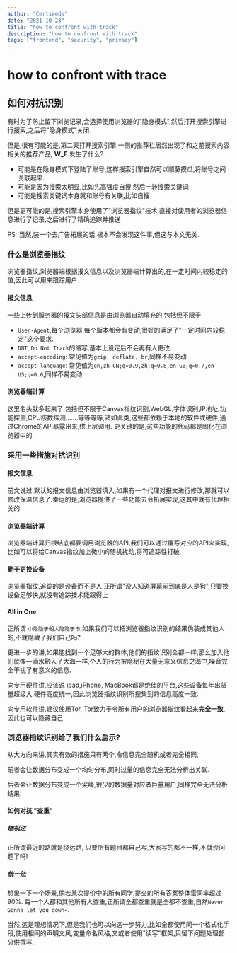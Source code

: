 ```yaml
---
author: "Certseeds"
date: "2021-10-23"
title: "how to confront with track"
description: "how to confront with track"
tags: ["frontend", "security", "privacy"]
---
```


# how to confront with trace

## 如何对抗识别

有时为了防止留下浏览记录,会选择使用浏览器的"隐身模式",然后打开搜索引擎进行搜索,之后将"隐身模式"关闭.

但是,很有可能的是,第二天打开搜索引擎,一侧的推荐栏居然出现了和之前搜索内容相关的推荐产品, **W_F** 发生了什么?

+ 可能是在隐身模式下登陆了账号,这样搜索引擎自然可以顺藤摸瓜,将账号之间关联起来.
+ 可能是因为搜索太明显,比如先高强度自搜,然后一转搜索关键词
+ 可能是搜索关键词本身就和账号有关联,比如自搜

但是更可能的是,搜索引擎本身使用了"浏览器指纹"技术,直接对使用者的浏览器信息进行了记录,之后进行了精确追踪并推送

PS: 当然,装一个去广告拓展的话,根本不会发现这件事,但这与本文无关.

### 什么是浏览器指纹

浏览器指纹,浏览器端根据报文信息以及浏览器端计算出的,在一定时间内较稳定的值,因此可以用来跟踪用户.

#### 报文信息

一些上传到服务器的报文头部信息是由浏览器自动填充的,包括但不限于

+ `User-Agent`,每个浏览器,每个版本都会有变动,很好的满足了"一定时间内较稳定"这个要求.
+ `DNT`, `Do Not Track`的缩写,基本上设定后不会再有人更改.
+ `accept-encoding`: 常见值为`gzip, deflate, br`,同样不易变动
+ `accept-language`: 常见值为`en,zh-CN;q=0.9,zh;q=0.8,en-GB;q=0.7,en-US;q=0.6`,同样不易变动

#### 浏览器端计算

这里名头就多起来了,包括但不限于Canvas指纹识别,WebGL,字体识别,IP地址,功能探测,CPU核数探测.......等等等等,诸如此类,这些都依赖于本地的软件或硬件,通过Chrome的API暴露出来,供上层调用. 更关键的是,这些功能的代码都是固化在浏览器中的.

### 采用一些措施对抗识别

#### 报文信息

前文说过,默认的报文信息由浏览器填入,如果有一个代理对报文进行修改,那就可以修改保温信息了.幸运的是,浏览器提供了一些功能去令拓展实现,这其中就有代理相关的.

#### 浏览器端计算

浏览器端计算归根结底都要调用浏览器的API,我们可以通过覆写对应的API来实现,比如可以将给Canvas指纹加上微小的随机扰动,将可追踪性打破.

#### 勤于更换设备

浏览器指纹,追踪的是设备而不是人,正所谓"没人知道屏幕前到底是人是狗",只要换设备足够快,就没有追踪技术能跟得上

#### All in One

正所谓 `小隐隐于朝大隐隐于市`,如果我们可以把浏览器指纹识别的结果伪装成其他人的,不就隐藏了我们自己吗?

更进一步的讲,如果能找到一个足够大的群体,他们的指纹识别全都一样,那么加入他们就像一滴水融入了大海一样,个人的行为被隐秘在大量无意义信息之海中,噪音完全干扰了有意义的信息.

向专用硬件讲,应该说 ipad,iPhone, MacBook都是绝佳的平台,这些设备每年出货量超级大,硬件高度统一,因此浏览器指纹识别所搜集到的信息高度一致.

向专用软件讲,建议使用Tor, Tor致力于令所有用户的浏览器指纹看起来**完全一致**,因此也可以隐藏自己

### 浏览器指纹识别给了我们什么启示?

从大方向来讲,其实有效的措施只有两个,令信息完全随机或者完全相同,

前者会让数据分布变成一个均匀分布,同时过量的信息完全无法分析出关联.

后者会让数据分布变成一个尖峰,很少的数据量对应者巨量用户,同样完全无法分析结果.

#### 如何对抗 "查重"

##### 随机法

正所谓最近的路就是绕远路, 只要所有题目都自己写,大家写的都不一样,不就没问题了吗!

##### 统一法

想象一下一个场景,倘若某次提价中的所有同学,提交的所有答案整体雷同率超过90%. 每一个人都和其他所有人查重,正所谓全都查重就是全都不查重,自然`Never Gonna let you down~`.

当然,这是理想情况下,但是我们也可以向这一步努力,比如全都使用同一个格式化手段,使用相同的声明文风,变量命名风格,又或者使用"读写"框架,只留下问题处理部分供撰写.